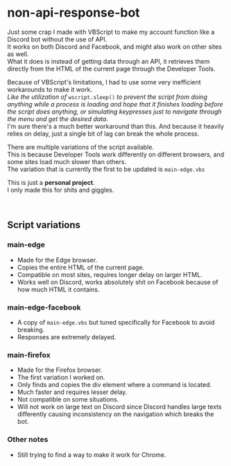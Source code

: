 # non-api-response-bot
Just some crap I made with VBScript to make my account function like a Discord bot without the use of API.\
It works on both Discord and Facebook, and might also work on other sites as well.\
What it does is instead of getting data through an API, it retrieves them directly from the HTML of the current page through the Developer Tools.

Because of VBScript's limitations, I had to use some very inefficient workarounds to make it work.\
*Like the utilization of* `wscript.sleep()` *to prevent the script from doing anything while a process is loading and hope that it finishes loading before the script does anything, or simulating keypresses just to navigate through the menu and get the desired data.*\
I'm sure there's a much better workaround than this. And because it heavily relies on delay, just a single bit of lag can break the whole process.

There are multiple variations of the script available.\
This is because Developer Tools work differently on different browsers, and some sites load much slower than others.\
The variation that is currently the first to be updated is `main-edge.vbs`

This is just a **personal project**.\
I only made this for shits and giggles.

&nbsp;

## Script variations
### main-edge
- Made for the Edge browser.
- Copies the entire HTML of the current page.
- Compatible on most sites, requires longer delay on larger HTML.
- Works well on Discord, works absolutely shit on Facebook because of how much HTML it contains.

### main-edge-facebook
- A copy of `main-edge.vbs` but tuned specifically for Facebook to avoid breaking.
- Responses are extremely delayed.

### main-firefox
- Made for the Firefox browser.
- The first variation I worked on.
- Only finds and copies the div element where a command is located.
- Much faster and requires lesser delay.
- Not compatible on some situations.
- Will not work on large text on Discord since Discord handles large texts differently causing inconsistency on the navigation which breaks the bot.

### Other notes
- Still trying to find a way to make it work for Chrome.
